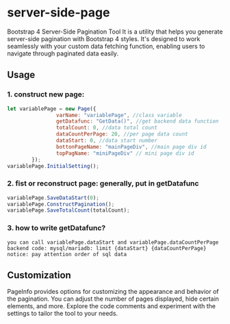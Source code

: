 # server-side-page
Bootstrap 4 Server-Side Pagination Tool
It is a utility that helps you generate server-side pagination with Bootstrap 4 styles. 
It's designed to work seamlessly with your custom data fetching function, enabling users to navigate through paginated data easily.


## Usage
### 1. construct new page:
```javascript
let variablePage = new Page({
                varName: "variablePage", //class variable
                getDatafunc: "GetData()", //get backend data function
                totalCount: 0, //data total count
                dataCountPerPage: 20, //per page data count
                dataStart: 0, //data start number
                bottonPageName: "mainPageDiv", //main page div id
                topPagName: "miniPageDiv" // mini page div id
        });
variablePage.InitialSetting();
```
### 2. fist or reconstruct page: generally, put in getDatafunc
```javascript
variablePage.SaveDataStart(0);
variablePage.ConstructPagination();
variablePage.SaveTotalCount(totalCount);
```
###  3. how to write getDatafunc?
    you can call variablePage.dataStart and variablePage.dataCountPerPage
    backend code: mysql/mariadb: limit {dataStart} {dataCountPerPage}
    notice: pay attention order of sql data
    

## Customization
PageInfo provides options for customizing the appearance and behavior of the pagination. You can adjust the number of pages displayed, hide certain elements, and more. Explore the code comments and experiment with the settings to tailor the tool to your needs.
